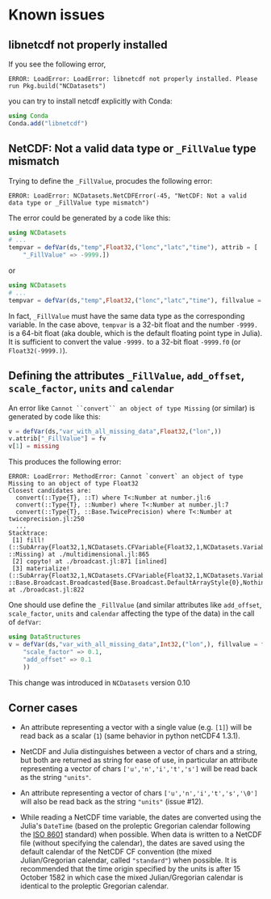 # Known issues

## libnetcdf not properly installed

If you see the following error,

```
ERROR: LoadError: LoadError: libnetcdf not properly installed. Please run Pkg.build("NCDatasets")
```

you can try to install netcdf explicitly with Conda:

```julia
using Conda
Conda.add("libnetcdf")
```

## NetCDF: Not a valid data type or `_FillValue` type mismatch

Trying to define the `_FillValue`, procudes the following error:

```
ERROR: LoadError: NCDatasets.NetCDFError(-45, "NetCDF: Not a valid data type or _FillValue type mismatch")
```

The error could be generated by a code like this:

```julia
using NCDatasets
# ...
tempvar = defVar(ds,"temp",Float32,("lonc","latc","time"), attrib = [
    "_FillValue" => -9999.])
```

or

```julia
using NCDatasets
# ...
tempvar = defVar(ds,"temp",Float32,("lonc","latc","time"), fillvalue = -9999.)
```

In fact, `_FillValue` must have the same data type as the corresponding variable. In the case above, `tempvar` is a 32-bit float and the number `-9999.` is a 64-bit float (aka double, which is the default floating point type in Julia). It is sufficient to convert the value `-9999.` to a 32-bit float `-9999.f0` (or `Float32(-9999.)`).


## Defining the attributes `_FillValue`, `add_offset`, `scale_factor`, `units` and `calendar`

An error like `Cannot ``convert`` an object of type Missing` (or similar) is generated by code like this:

```julia
v = defVar(ds,"var_with_all_missing_data",Float32,("lon",))
v.attrib["_FillValue"] = fv
v[1] = missing
```

This produces the following error:

```
ERROR: LoadError: MethodError: Cannot `convert` an object of type Missing to an object of type Float32
Closest candidates are:
  convert(::Type{T}, ::T) where T<:Number at number.jl:6
  convert(::Type{T}, ::Number) where T<:Number at number.jl:7
  convert(::Type{T}, ::Base.TwicePrecision) where T<:Number at twiceprecision.jl:250
  ...
Stacktrace:
 [1] fill!(::SubArray{Float32,1,NCDatasets.CFVariable{Float32,1,NCDatasets.Variable{Float32,1},NCDatasets.Attributes},Tuple{UnitRange{Int64}},false}, ::Missing) at ./multidimensional.jl:865
 [2] copyto! at ./broadcast.jl:871 [inlined]
 [3] materialize!(::SubArray{Float32,1,NCDatasets.CFVariable{Float32,1,NCDatasets.Variable{Float32,1},NCDatasets.Attributes},Tuple{UnitRange{Int64}},false}, ::Base.Broadcast.Broadcasted{Base.Broadcast.DefaultArrayStyle{0},Nothing,typeof(identity),Tuple{Base.RefValue{Missing}}}) at ./broadcast.jl:822
```

One should use define the `_FillValue` (and similar attributes like `add_offset`, `scale_factor`, `units` and `calendar` affecting the type of the data) in the call of `defVar`:

```julia
using DataStructures
v = defVar(ds,"var_with_all_missing_data",Int32,("lon",), fillvalue = fv, attrib = OrderedDict(
    "scale_factor" => 0.1,
    "add_offset" => 0.1
    ))
```

This change was introduced in `NCDatasets` version 0.10

## Corner cases


* An attribute representing a vector with a single value (e.g. `[1]`) will be read back as a scalar (`1`) (same behavior in python netCDF4 1.3.1).

* NetCDF and Julia distinguishes between a vector of chars and a string, but both are returned as string for ease of use, in particular an attribute representing a vector of chars `['u','n','i','t','s']` will be read back as the string `"units"`.

* An attribute representing a vector of chars `['u','n','i','t','s','\0']` will also be read back as the string `"units"` (issue #12).

* While reading a NetCDF time variable, the dates are converted using the Julia's `DateTime` (based on the proleptic Gregorian calendar following the [ISO 8601](https://en.wikipedia.org/wiki/ISO_8601) standard) when possible. When data is written to a NetCDF file (without specifying the calendar), the dates are saved using the default calendar of the NetCDF CF convention (the mixed Julian/Gregorian calendar, called `"standard"`) when possible. It is recommended that the time origin specified by the units is after 15 October 1582 in which case the mixed Julian/Gregorian calendar is identical to the proleptic Gregorian calendar.
